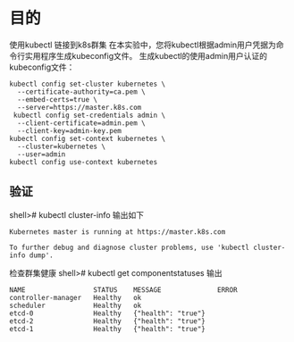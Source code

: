 # 目的 #
使用kubectl 链接到k8s群集
在本实验中，您将kubectl根据admin用户凭据为命令行实用程序生成kubeconfig文件。
生成kubectl的使用admin用户认证的kubeconfig文件：
```
kubectl config set-cluster kubernetes \
  --certificate-authority=ca.pem \
  --embed-certs=true \
  --server=https://master.k8s.com
 kubectl config set-credentials admin \
  --client-certificate=admin.pem \
  --client-key=admin-key.pem
kubectl config set-context kubernetes \
  --cluster=kubernetes \
  --user=admin
kubectl config use-context kubernetes
```
## 验证 ##
shell># kubectl cluster-info
输出如下
```
Kubernetes master is running at https://master.k8s.com

To further debug and diagnose cluster problems, use 'kubectl cluster-info dump'.
```
检查群集健康
shell># kubectl get componentstatuses
输出
```
NAME                 STATUS    MESSAGE              ERROR
controller-manager   Healthy   ok                   
scheduler            Healthy   ok                   
etcd-0               Healthy   {"health": "true"}   
etcd-2               Healthy   {"health": "true"}   
etcd-1               Healthy   {"health": "true"}   
```

